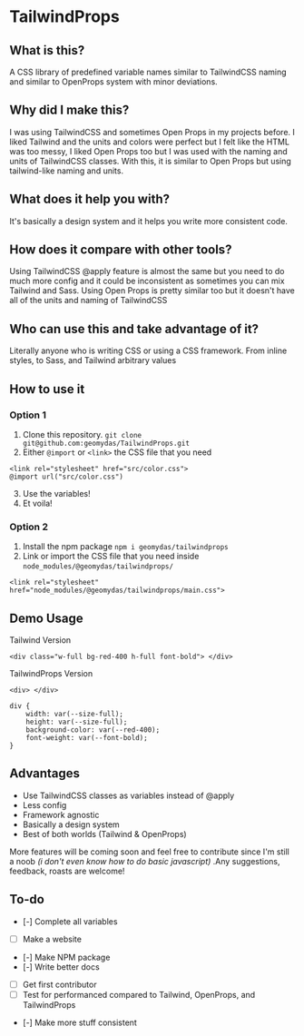 # TailwindProps

## What is this?

A CSS library of predefined variable names similar to TailwindCSS naming and similar to OpenProps system with minor deviations.

## Why did I make this?

I was using TailwindCSS and sometimes Open Props in my projects before. I liked Tailwind and the units and colors were perfect but I felt like the HTML was too messy, I liked Open Props too but I was used with the naming and units of TailwindCSS classes. With this, it is similar to Open Props but using tailwind-like naming and units.

## What does it help you with?

It's basically a design system and it helps you write more consistent code.

## How does it compare with other tools?

Using TailwindCSS @apply feature is almost the same but you need to do much more config and it could be inconsistent as sometimes you can mix Tailwind and Sass. Using Open Props is pretty similar too but it doesn't have all of the units and naming of TailwindCSS

## Who can use this and take advantage of it?

Literally anyone who is writing CSS or using a CSS framework. From inline styles, to Sass, and Tailwind arbitrary values

## How to use it

### Option 1

1. Clone this repository. `git clone git@github.com:geomydas/TailwindProps.git`
2. Either `@import` or `<link>` the CSS file that you need

```
<link rel="stylesheet" href="src/color.css">
@import url("src/color.css")
```

3. Use the variables!
4. Et voila!

### Option 2

1. Install the npm package `npm i geomydas/tailwindprops`
2. Link or import the CSS file that you need inside `node_modules/@geomydas/tailwindprops/`

```
<link rel="stylesheet" href="node_modules/@geomydas/tailwindprops/main.css">
```

## Demo Usage

Tailwind Version

```
<div class="w-full bg-red-400 h-full font-bold"> </div>
```

TailwindProps Version

```
<div> </div>

div {
    width: var(--size-full);
    height: var(--size-full);
    background-color: var(--red-400);
    font-weight: var(--font-bold);
}

```

## Advantages

- Use TailwindCSS classes as variables instead of @apply
- Less config
- Framework agnostic
- Basically a design system
- Best of both worlds (Tailwind & OpenProps)

More features will be coming soon and feel free to contribute since I'm still a noob *(i don't even know how to do basic javascript)* .Any suggestions, feedback, roasts are welcome!

## To-do

- [-] Complete all variables
- [ ] Make a website
- [-] Make NPM package
- [-] Write better docs
- [ ] Get first contributor
- [ ] Test for performanced compared to Tailwind, OpenProps, and TailwindProps
- [-] Make more stuff consistent
